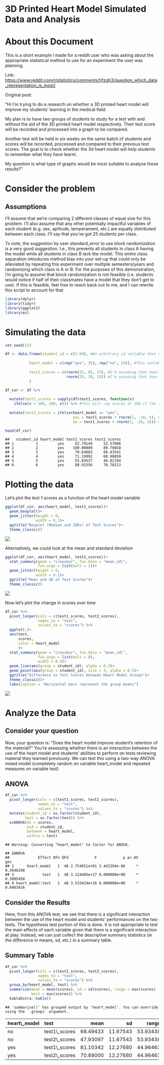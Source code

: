 3D Printed Heart Model Simulated Data and Analysis
================

# About this Document

This is a short example I made for a reddit user who was asking about
the appropriate statistical method to use for an experiment the user was
planning.

Link:
<https://www.reddit.com/r/statistics/comments/hfzqh3/question_which_data_representation_is_most/>

Original post:

"Hi I’m trying to do a research on whether a 3D printed heart model will
improve my students’ learning in the medical field.

My plan is to have two groups of students to study for a test with and
without the aid of the 3D printed heart model respectively. Their test
score will be recorded and processed into a graph to be compared.

Another test will be held in six weeks on the same batch of students and
scores will be recorded, processed and compared to their previous test
scores. The goal is to check whether the 3d heart model will help
students to remember what they have learnt.

My question is what type of graphs would be most suitable to analyse
these results?"

# Consider the problem

## Assumptions

I’ll assume that we’re comparing 2 different classes of equal size for
this problem. I’ll also assume that any other potentially impactful
variables of each student (e.g. sex, aptitude, temperament, etc.) are
equally distributed between each class. I’ll say that you’ve got 25
students per class.

To note, the suggestion by user standard\_error to use block
randomization is a very good suggestion. I.e., this prevents all
students in class A having the model while all students in class B lack
the model. This entire class separation introduces method bias into your
set-up that could only be alleviated by repeating this experiment over
multiple semesters/years and randomizing which class is A or B. For the
purposes of this demonstration, I’m going to assume that block
randomization is not feasible (i.e. students would notice if half of
their classmates have a model that they don’t get to use). If this is
feasible, feel free to reach back out to me, and I can rewrite this
script to account for that

``` r
library(dplyr)
library(tidyr)
library(ggplot2)
library(ez)
```

# Simulating the data

``` r
set.seed(12)

df <- data.frame(student_id = c(1:50), #An arbitrary id variable that uniquely identifies each student
                 
           heart_model = c(rep("yes", 25), rep("no", 25)), #This variable designates the heart model and essentially designates class A vs. class B
           
           test1_scores = c(rnorm(25, 85, 15), #I'm assuming that heart+ students will have a mean test score of 85 with standard deviation (sd) of 15
                            rnorm(25, 70, 15)) #I'm assuming that hear- students will have a mean test score of 70 with the same sd
           )

df_cor <- df %>% 
  
  mutate(test1_scores = sapply(df$test1_scores, function(x) 
    ifelse(x > 100, 100, x))) %>% #this will cap scores at 100 if the rnorm function pushes them above 100
  
  mutate(test2_scores = ifelse(heart_model == "yes", 
                               yes = test1_scores + rnorm(1, -10, 5), #Test scores will only drop by 10 points with the heart model
                               no = test1_scores + rnorm(1, -20, 5))) #Test scores will drop by 15 points for no heart model

head(df_cor)
```

    ##   student_id heart_model test1_scores test2_scores
    ## 1          1         yes     62.79149     52.57806
    ## 2          2         yes    100.00000     89.78658
    ## 3          3         yes     70.64883     60.43541
    ## 4          4         yes     71.19992     60.98650
    ## 5          5         yes     55.03537     44.82194
    ## 6          6         yes     80.91556     70.70213

# Plotting the data

Let’s plot the test 1 scores as a function of the heart model variable

``` r
ggplot(df_cor, aes(heart_model, test1_scores))+
  geom_boxplot()+
  geom_jitter(height = 0,
              width = 0.1)+
  ggtitle("Boxplot (Median and IQRs) of Test Scores")+
  theme_classic()
```

![](README_files/figure-gfm/unnamed-chunk-3-1.png)<!-- -->

Alternatively, we could look at the mean and standard deviation

``` r
ggplot(df_cor, aes(heart_model, test1_scores))+
  stat_summary(geom = "crossbar", fun.data = "mean_sdl",
               fun.args = list(mult = 1))+
  geom_jitter(height = 0,
              width = 0.1)+
  ggtitle("Mean and SD of Test Scores")+
  theme_classic()
```

![](README_files/figure-gfm/unnamed-chunk-4-1.png)<!-- -->

Now let’s plot the change in scores over time

``` r
df_cor %>% 
  pivot_longer(cols = c(test1_scores, test2_scores),
               names_to = "test",
               values_to = "scores") %>% 
  ggplot(.)+
  aes(test, 
      scores, 
      color = heart_model
      )+
  stat_summary(geom = "crossbar", fun.data = "mean_sdl",
               fun.args = list(mult = 0),
               width = 0.5)+
  geom_line(aes(group = student_id), alpha = 0.2)+
  geom_point(aes(group = student_id), size = 3, alpha = 0.5)+
  ggtitle("Difference in Test Scores between Heart Model Groups")+
  theme_classic()+
  labs(caption = "Horizontal bars represent the group means")
```

![](README_files/figure-gfm/unnamed-chunk-5-1.png)<!-- -->

# Analyze the Data

## Consider your question

Now, your question is: “Does the heart model improve student’s retention
of the material?” You’re assessing whether there is an interaction
between the use of the heart model and students’ abilities to perform on
tests reviewing material they learned previously. We can test this using
a two-way ANOVA mixed model (completely random on variable heart\_model
and repeated measures on variable test)

## ANOVA

``` r
df_cor %>% 
  pivot_longer(cols = c(test1_scores, test2_scores),
               names_to = "test",
               values_to = "scores") %>% 
  mutate(student_id = as.factor(student_id),
         test = as.factor(test)) %>% 
  ezANOVA(dv = scores, 
          wid = student_id,
          between = heart_model,
          within = test)
```

    ## Warning: Converting "heart_model" to factor for ANOVA.

    ## $ANOVA
    ##             Effect DFn DFd            F            p p<.05       ges
    ## 2      heart_model   1  48 2.754651e+01 3.441394e-06     * 0.3646298
    ## 3             test   1  48 3.124405e+17 0.000000e+00     * 0.3005450
    ## 4 heart_model:test   1  48 3.533424e+16 0.000000e+00     * 0.0463416

## Consider the Results

Here, from this ANOVA test, we see that there is a significant
interaction between the use of the heart model and students’
performances on the two tests. The hypothesis test portion of this is
done. It is not appropriate to test the main effects of each variable
given that there is a significant interaction at play. Instead, we can
just collect the descriptive summary statistics (ie the difference in
means, sd, etc.) in a summary table.

## Summary Table

``` r
df_cor %>% 
  pivot_longer(cols = c(test1_scores, test2_scores),
               names_to = "test",
               values_to = "scores") %>% 
  group_by(heart_model, test) %>% 
  summarise(mean = mean(scores), sd = sd(scores), range = max(scores) - min(scores),
            best = max(scores)) %>% 
  kableExtra::kable()
```

    ## `summarise()` has grouped output by 'heart_model'. You can override using the `.groups` argument.

<table>
<thead>
<tr>
<th style="text-align:left;">
heart\_model
</th>
<th style="text-align:left;">
test
</th>
<th style="text-align:right;">
mean
</th>
<th style="text-align:right;">
sd
</th>
<th style="text-align:right;">
range
</th>
<th style="text-align:right;">
best
</th>
</tr>
</thead>
<tbody>
<tr>
<td style="text-align:left;">
no
</td>
<td style="text-align:left;">
test1\_scores
</td>
<td style="text-align:right;">
68.49433
</td>
<td style="text-align:right;">
11.67543
</td>
<td style="text-align:right;">
53.93438
</td>
<td style="text-align:right;">
100.00000
</td>
</tr>
<tr>
<td style="text-align:left;">
no
</td>
<td style="text-align:left;">
test2\_scores
</td>
<td style="text-align:right;">
47.93097
</td>
<td style="text-align:right;">
11.67543
</td>
<td style="text-align:right;">
53.93438
</td>
<td style="text-align:right;">
79.43665
</td>
</tr>
<tr>
<td style="text-align:left;">
yes
</td>
<td style="text-align:left;">
test1\_scores
</td>
<td style="text-align:right;">
81.10342
</td>
<td style="text-align:right;">
12.27680
</td>
<td style="text-align:right;">
44.96463
</td>
<td style="text-align:right;">
100.00000
</td>
</tr>
<tr>
<td style="text-align:left;">
yes
</td>
<td style="text-align:left;">
test2\_scores
</td>
<td style="text-align:right;">
70.89000
</td>
<td style="text-align:right;">
12.27680
</td>
<td style="text-align:right;">
44.96463
</td>
<td style="text-align:right;">
89.78658
</td>
</tr>
</tbody>
</table>
